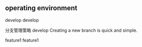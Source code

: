 ## operating environment
develop develop        

分支管理策略 develop
Creating a new branch is quick and simple.

feature1
feature1